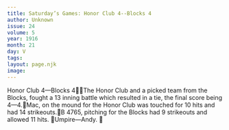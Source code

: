 ```yaml
---
title: Saturday’s Games: Honor Club 4--Blocks 4
author: Unknown
issue: 24
volume: 5
year: 1916
month: 21
day: V
tags:
layout: page.njk
image:
---
```

Honor Club 4—Blocks 4The Honor Club and a picked team from the Blocks, fought a 13 inning battle which resulted in a tie, the final score being 4—4.Mac, on the mound for the Honor Club was touched for 10 hits and had 14 strikeouts.B 4765, pitching for the Blocks had 9 strikeouts and allowed 11 hits. Umpire—Andy. 
